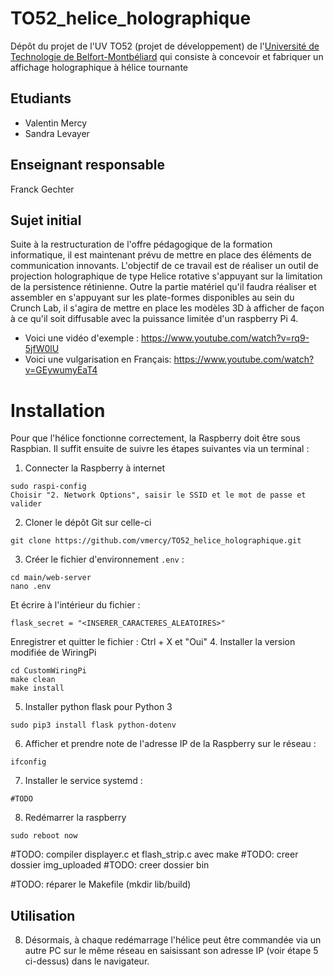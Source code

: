 # TO52_helice_holographique

Dépôt du projet de l'UV TO52 (projet de développement) de l'[Université de Technologie de Belfort-Montbéliard](https://www.utbm.fr) qui consiste à concevoir et fabriquer un affichage holographique à hélice tournante

## Etudiants
* Valentin Mercy
* Sandra Levayer

## Enseignant  responsable
Franck Gechter

## Sujet initial
Suite à la restructuration de l'offre pédagogique de la formation informatique, il est maintenant prévu de mettre en place des éléments de communication innovants. L'objectif de ce travail est de réaliser un outil de projection holographique de type Helice rotative s'appuyant sur la limitation de la persistence rétinienne. Outre la partie matériel qu'il faudra réaliser et assembler en s'appuyant sur les plate-formes disponibles au sein du Crunch Lab, il s'agira de mettre en place les modèles 3D à afficher de façon à ce qu'il soit diffusable avec la puissance limitée d'un raspberry Pi 4.
* Voici une vidéo d'exemple : https://www.youtube.com/watch?v=rq9-5jfW0lU
* Voici une vulgarisation en Français: https://www.youtube.com/watch?v=GEywumyEaT4 

# Installation
Pour que l'hélice fonctionne correctement, la Raspberry doit être sous Raspbian.
Il suffit ensuite de suivre les étapes suivantes via un terminal :
1. Connecter la Raspberry à internet
```
sudo raspi-config
Choisir "2. Network Options", saisir le SSID et le mot de passe et valider
```
2. Cloner le dépôt Git sur celle-ci
```
git clone https://github.com/vmercy/TO52_helice_holographique.git
```
3. Créer le fichier d'environnement ```.env``` :
```
cd main/web-server
nano .env
```
Et écrire à l'intérieur du fichier : 
```
flask_secret = "<INSERER_CARACTERES_ALEATOIRES>"
```
Enregistrer et quitter le fichier : Ctrl + X et "Oui"
4. Installer la version modifiée de WiringPi
```
cd CustomWiringPi
make clean
make install
```
5. Installer python flask pour Python 3
```
sudo pip3 install flask python-dotenv
```
6. Afficher et prendre note de l'adresse IP de la Raspberry sur le réseau : 
```
ifconfig
```
7. Installer le service systemd :
```
#TODO
```
8. Redémarrer la raspberry
```
sudo reboot now
```
#TODO: compiler displayer.c et flash_strip.c avec make
#TODO: creer dossier img_uploaded
#TODO: creer dossier bin


#TODO: réparer le Makefile (mkdir lib/build)
## Utilisation
8. Désormais, à chaque redémarrage l'hélice peut être commandée via un autre PC sur le même réseau en saisissant son adresse IP (voir étape 5 ci-dessus) dans le navigateur.